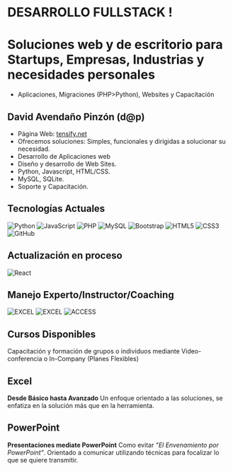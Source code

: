 # DESARROLLO FULLSTACK !
# Soluciones web y de escritorio para Startups, Empresas, Industrias y necesidades personales
- Aplicaciones, Migraciones (PHP>Python), Websites y Capacitación
## David Avendaño Pinzón (d@p)
 - Página Web: [tensify.net](https://tensify.net/)
 - Ofrecemos soluciones: Simples, funcionales y dirigidas a solucionar su necesidad.
 - Desarrollo de Aplicaciones web
 - Diseño y desarrollo de Web Sites.
 - Python, Javascript, HTML/CSS.
 - MySQL, SQLite.
 - Soporte y Capacitación.
 
## Tecnologías Actuales
![Python](https://img.shields.io/badge/Python-14354C?style=for-the-badge&logo=python&logoColor=white)
![JavaScript](https://img.shields.io/badge/JavaScript-F7DF1E?style=for-the-badge&logo=javascript&logoColor=black)
![PHP](https://img.shields.io/badge/PHP-777BB4?style=for-the-badge&logo=php&logoColor=white)
![MySQL](https://img.shields.io/badge/MySQL-00000F?style=for-the-badge&logo=mysql&logoColor=white)
![Bootstrap](https://img.shields.io/badge/Bootstrap-563D7C?style=for-the-badge&logo=bootstrap&logoColor=white)
![HTML5](https://img.shields.io/badge/HTML5-E34F26?style=for-the-badge&logo=html5&logoColor=white)
![CSS3](https://img.shields.io/badge/CSS3-1572B6?style=for-the-badge&logo=css3&logoColor=white)
![GitHub](https://img.shields.io/badge/GitHub-100000?style=for-the-badge&logo=github&logoColor=white)

## Actualización en proceso
![React](https://img.shields.io/badge/React-20232A?style=for-the-badge&logo=react&logoColor=61DAFB)

## Manejo Experto/Instructor/Coaching
![EXCEL](https://img.shields.io/badge/Microsoft_Excel-217346?style=for-the-badge&logo=microsoft-excel&logoColor=white)
![EXCEL](https://img.shields.io/badge/Microsoft_Office-D83B01?style=for-the-badge&logo=microsoft-office&logoColor=white)
![ACCESS](https://img.shields.io/badge/Microsoft_Access-A4373A?style=for-the-badge&logo=microsoft-access&logoColor=white)

## Cursos Disponibles
Capacitación y formación de grupos o individuos mediante Video-conferencia o In-Company (Planes Flexibles)

## Excel 
**Desde Básico hasta Avanzado** Un enfoque orientado a las soluciones, se enfatiza en la solución más que en la herramienta.

## PowerPoint
**Presentaciones mediate PowerPoint** Como evitar _"El Envenamiento por PowerPoint"_. Orientado a comunicar utilizando técnicas para focalizar lo que se quiere transmitir.
